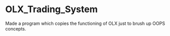 # OLX_Trading_System
Made a program which copies the functioning of OLX just to brush up OOPS concepts.

